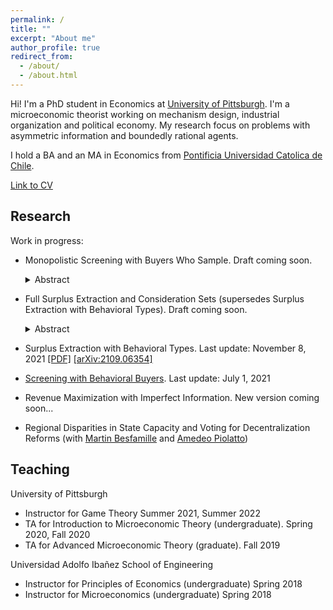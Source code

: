 ```yaml
---
permalink: /
title: ""
excerpt: "About me"
author_profile: true
redirect_from: 
  - /about/
  - /about.html
---
```

Hi! I'm a PhD student in Economics at [University of Pittsburgh](https://www.econ.pitt.edu/). I'm a microeconomic theorist working on mechanism design, industrial organization and political economy. My research focus on problems with asymmetric information and boundedly rational agents.

I hold a BA and an MA in Economics from [Pontificia Universidad Catolica de Chile](https://economia.uc.cl/). 

[Link to CV](https://nrpastrian.github.io/files/cv.pdf)

## Research
Work in progress:
* Monopolistic Screening with Buyers Who Sample. Draft coming soon. <details><summary>Abstract</summary><p>
We study a monopolistic screening problem with boundedly rational buyers and a noisy communication technology. In particular, the seller will be able to design a menu with a finite number of quality-price pairs but the buyers will not be able to observe the full menu. Instead, buyers will have access only to a finite number of samples from the menu of alternatives offered by the seller and then decide which alternative to purchase if any. This procedure give arise to random consideration sets from the perspective of the buyers. We show that if there is a single sample available, the seller will optimally choose to offer a single alternative, while if two samples are available then neither offering a single alternative nor two alternatives is necessarily optimal.</p></details>

* Full Surplus Extraction and Consideration Sets (supersedes Surplus Extraction with Behavioral Types). Draft coming soon. <details><summary>Abstract</summary><p>
We examine the surplus extraction problem in a mechanism design setting with consideration sets. We model consideration sets as the subset of types a particular type considers as possible deviations. Our model is built upon a discrete version of the reduced mechanism design problem in McAfee and Reny (1992), and the partially verifiable types in Green and Laffont (1986) for the modeling of consideration sets. We identify the inverse consideration sets as the key elements to determine whether full surplus extraction is feasible or not, and characterize the conditions that guarantee full surplus extraction to be feasible in this setting. We show that the independence condition identified by Cremer and McLean (1988) remains sufficient for full surplus extraction in our setting but could be relaxed to obtain a more general characterization. Finally, we discuss some applications and limitations of our model.</p></details>

* Surplus Extraction with Behavioral Types. Last update: November 8, 2021
  [[PDF]](https://nrpastrian.github.io/files/surplus_extraction_behavioral.pdf) [[arXiv:2109.06354]](https://arxiv.org/abs/2111.00061) 
* [Screening with Behavioral Buyers](https://nrpastrian.github.io/files/screening_behavioral.pdf). Last update: July 1, 2021

* Revenue Maximization with Imperfect Information. New version coming soon...
* Regional Disparities in State Capacity and Voting for Decentralization Reforms (with [Martin Besfamille](https://economia.uc.cl/?profesor=martin-besfamille) and [Amedeo Piolatto](https://sites.google.com/site/piolatto/))

## Teaching

University of Pittsburgh

* Instructor for Game Theory Summer 2021, Summer 2022
* TA for Introduction to Microeconomic Theory (undergraduate). Spring 2020, Fall 2020
* TA for Advanced Microeconomic Theory (graduate). Fall 2019

Universidad Adolfo Ibañez School of Engineering

* Instructor for Principles of Economics (undergraduate) Spring 2018
* Instructor for Microeconomics (undergraduate) Spring 2018


